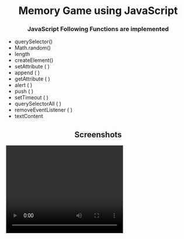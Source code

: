<h1 align="center">Memory Game using JavaScript</h1>
<h3 align="center">JavaScript Following Functions are implemented</h3>

- querySelector()
- Math.random()
- length
- createElement() 
- setAttribute ( )
- append ( )
- getAttribute ( )
- alert ( )
- push ( )
- setTimeout ( )
- querySelectorAll ( )
- removeEventListener ( )
- textContent

<h2 align="Center">Screenshots</h2>

<video width="320" height="240" controls>
  <source src="https://user-images.githubusercontent.com/81869501/193866251-d2adc0cd-c43a-4915-b391-44808a661744.mp4" type="video/mp4">
</video>

